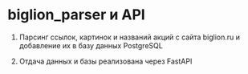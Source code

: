 # biglion_parser и API

1) Парсинг ссылок, картинок и названий акций с сайта biglion.ru и добавление их в базу данных PostgreSQL

2) Отдача данных и базы реализована через FastAPI
 
